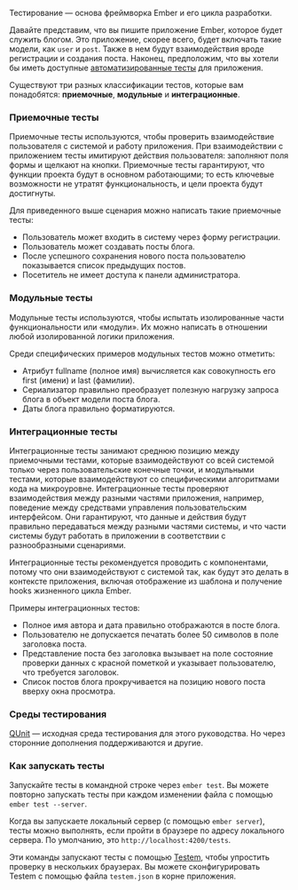 Тестирование — основа фреймворка Ember и его цикла разработки.

Давайте представим, что вы пишите приложение Ember, которое будет служить блогом. Это приложение, скорее всего, будет включать такие модели, как `user` и `post`. Также в нем будут взаимодействия вроде регистрации и создания поста. Наконец, предположим, что вы хотели бы иметь доступные [автоматизированные тесты](http://en.wikipedia.org/wiki/Test_automation) для приложения.

Существуют три разных классификации тестов, которые вам понадобятся: **приемочные**, **модульные** и **интеграционные**.

### Приемочные тесты

Приемочные тесты используются, чтобы проверить взаимодействие пользователя с системой и работу приложения. При взаимодействии с приложением тесты имитируют действия пользователя: заполняют поля формы и щелкают на кнопки. Приемочные тесты гарантируют, что функции проекта будут в основном работающими; то есть ключевые возможности не утратят функциональность, и цели проекта будут достигнуты.

Для приведенного выше сценария можно написать такие приемочные тесты:

* Пользователь может входить в систему через форму регистрации.
* Пользователь может создавать посты блога.
* После успешного сохранения нового поста пользователю показывается список предыдущих постов.
* Посетитель не имеет доступа к панели администратора.

### Модульные тесты

Модульные тесты используются, чтобы испытать изолированные части функциональности или «модули». Их можно написать в отношении любой изолированной логики приложения.

Среди специфических примеров модульных тестов можно отметить:

* Атрибут fullname (полное имя) вычисляется как совокупность его first (имени) и last (фамилии).
* Сериализатор правильно преобразует полезную нагрузку запроса блога в объект модели поста блога.
* Даты блога правильно форматируются.

### Интеграционные тесты

Интеграционные тесты занимают среднюю позицию между приемочными тестами, которые взаимодействуют со всей системой только через пользовательские конечные точки, и модульными тестами, которые взаимодействуют со специфическими алгоритмами кода на микроуровне. Интеграционные тесты проверяют взаимодействия между разными частями приложения, например, поведение между средствами управления пользовательским интерфейсом. Они гарантируют, что данные и действия будут правильно передаваться между разными частями системы, и что части системы будут работать в приложении в соответствии с разнообразными сценариями.

Интеграционные тесты рекомендуется проводить с компонентами, потому что они взаимодействуют с системой так, как будут это делать в контексте приложения, включая отображение из шаблона и получение hooks жизненного цикла Ember.

Примеры интеграционных тестов:

* Полное имя автора и дата правильно отображаются в посте блога.
* Пользователю не допускается печатать более 50 символов в поле заголовка поста.
* Представление поста без заголовка вызывает на поле состояние проверки данных с красной пометкой и указывает пользователю, что требуется заголовок.
* Список постов блога прокручивается на позицию нового поста вверху окна просмотра.

### Среды тестирования

[QUnit](http://qunitjs.com/) — исходная среда тестирования для этого руководства. Но через сторонние дополнения поддерживаются и другие.

### Как запускать тесты

Запускайте тесты в командной строке через `ember test`. Вы можете повторно запускать тесты при каждом изменении файла с помощью `ember test --server`.

Когда вы запускаете локальный сервер (с помощью `ember server`), тесты можно выполнять, если пройти в браузере по адресу локального сервера. По умолчанию, это `http://localhost:4200/tests`.

Эти команды запускают тесты с помощью [Testem](https://github.com/airportyh/testem), чтобы упростить проверку в нескольких браузерах. Вы можете сконфигурировать Testem с помощью файла `testem.json` в корне приложения.
